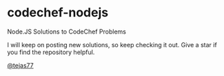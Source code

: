 # codechef-nodejs
Node.JS Solutions to CodeChef Problems

I will keep on posting new solutions, so keep checking it out. Give a star if you find the repository helpful.

[@tejas77](https://github.com/tejas77)
